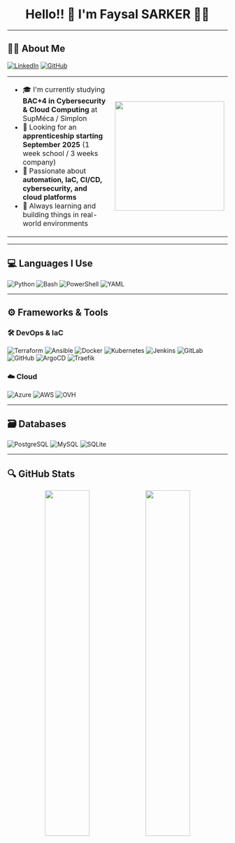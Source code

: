 <h1 align="center">Hello!! 👋 I'm Faysal SARKER 🚀🔐</h1>

---

## 🧑‍💻 About Me

[![LinkedIn](https://img.shields.io/badge/-LinkedIn-0077B5?style=flat-square&logo=linkedin&logoColor=white)](https://www.linkedin.com/in/sarker-faysal-050665212)
[![GitHub](https://img.shields.io/badge/-GitHub-181717?style=flat-square&logo=github&logoColor=white)](https://github.com/faysal123455)

<table>
<tr>
<td>

- 🎓 I'm currently studying **BAC+4 in Cybersecurity & Cloud Computing** at SupMéca / Simplon  
- 📅 Looking for an **apprenticeship starting September 2025** (1 week school / 3 weeks company)  
- 🔧 Passionate about **automation, IaC, CI/CD, cybersecurity, and cloud platforms**  
- 🌱 Always learning and building things in real-world environments  

</td>
<td align="center">
<img src="https://raw.githubusercontent.com/faysal123455/faysal123455/master/faysal-dev.gif" width="250"/>

</td>
</tr>
</table>

---

## 💻 Languages I Use

![Python](https://img.shields.io/badge/-Python-3776AB?logo=python&logoColor=white)
![Bash](https://img.shields.io/badge/-Bash-121011?logo=gnubash&logoColor=white)
![PowerShell](https://img.shields.io/badge/-PowerShell-5391FE?logo=powershell&logoColor=white)
![YAML](https://img.shields.io/badge/-YAML-C9B200?logo=yaml&logoColor=black)

---

## ⚙️ Frameworks & Tools

### 🛠 DevOps & IaC  
![Terraform](https://img.shields.io/badge/-Terraform-623CE4?logo=terraform&logoColor=white)
![Ansible](https://img.shields.io/badge/-Ansible-000000?logo=ansible&logoColor=white)
![Docker](https://img.shields.io/badge/-Docker-2496ED?logo=docker&logoColor=white)
![Kubernetes](https://img.shields.io/badge/-Kubernetes-326CE5?logo=kubernetes&logoColor=white)
![Jenkins](https://img.shields.io/badge/-Jenkins-D24939?logo=jenkins&logoColor=white)
![GitLab](https://img.shields.io/badge/-GitLab-FC6D26?logo=gitlab&logoColor=white)
![GitHub](https://img.shields.io/badge/-GitHub-181717?logo=github&logoColor=white)
![ArgoCD](https://img.shields.io/badge/-ArgoCD-17A2B8?logo=argo&logoColor=white)
![Traefik](https://img.shields.io/badge/-Traefik-24A1C1?logo=traefikproxy&logoColor=white)

### ☁️ Cloud  
![Azure](https://img.shields.io/badge/-Azure-0078D4?logo=microsoftazure&logoColor=white)
![AWS](https://img.shields.io/badge/-AWS-232F3E?logo=amazonaws&logoColor=white)
![OVH](https://img.shields.io/badge/-OVH-1238F4?logo=ovh&logoColor=white)

---

## 🗃️ Databases

![PostgreSQL](https://img.shields.io/badge/-PostgreSQL-4169E1?logo=postgresql&logoColor=white)
![MySQL](https://img.shields.io/badge/-MySQL-4479A1?logo=mysql&logoColor=white)
![SQLite](https://img.shields.io/badge/-SQLite-003B57?logo=sqlite&logoColor=white)

---

## 🔍 GitHub Stats

<p align="center">
  <img src="https://github-readme-stats.vercel.app/api?username=faysal123455&show_icons=true&theme=radical" width="45%" />
  <img src="https://github-readme-stats.vercel.app/api/top-langs/?username=faysal123455&layout=compact&theme=radical" width="45%" />
</p>
